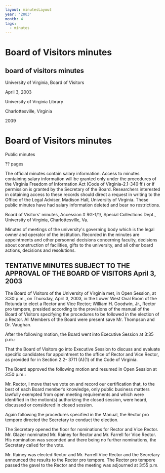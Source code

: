 ```yaml
---
layout: minutesLayout
year: '2003'
month: 4
tags:
  - minutes
---
```

Board of Visitors minutes
=========================

board of visitors minutes
-------------------------

University of Virginia, Board of Visitors

April 3, 2003

University of Virginia Library

Charlottesville, Virginia

2009

Board of Visitors minutes
=========================

Public minutes

?? pages

The official minutes contain salary information. Access to minutes containing salary information will be granted only under the procedures of the Virginia Freedom of Information Act (Code of Virginia-2.1-340 ff.) or if permission is granted by the Secretary of the Board. Researchers interested in obtaining access to these records should direct a request in writing to the Office of the Legal Adviser, Madison Hall, University of Virginia. These public minutes have had salary information deleted and bear no restrictions.

Board of Visitors' minutes, Accession # RG-1/1/, Special Collections Dept., University of Virginia, Charlottesville, Va.

Minutes of meetings of the university's governing body which is the legal owner and operator of the institution. Recorded in the minutes are appointments and other personnel decisions concerning faculty, decisions about construction of facilities, gifts to the university, and all other board actions, decisions and resolutions.

TENTATIVE MINUTES SUBJECT TO THE APPROVAL OF THE BOARD OF VISITORS April 3, 2003
--------------------------------------------------------------------------------

The Board of Visitors of the University of Virginia met, in Open Session, at 3:30 p.m., on Thursday, April 3, 2003, in the Lower West Oval Room of the Rotunda to elect a Rector and Vice Rector; William H. Goodwin, Jr., Rector pro tempore, presided according to the provisions of the manual of the Board of Visitors specifying the procedures to be followed in the election of a Rector. All Members of the Board were present save Mr. Thompson and Dr. Vaughan.

After the following motion, the Board went into Executive Session at 3:35 p.m.:

That the Board of Visitors go into Executive Session to discuss and evaluate specific candidates for appointment to the office of Rector and Vice Rector, as provided for in Section 2.2- 3711 (A)(1) of the Code of Virginia.

The Board approved the following motion and resumed in Open Session at 3:50 p.m.:

Mr. Rector, I move that we vote on and record our certification that, to the best of each Board member’s knowledge, only public business matters lawfully exempted from open meeting requirements and which were identified in the motion(s) authorizing the closed session, were heard, discussed or considered in closed session.

Again following the procedures specified in the Manual, the Rector pro tempore directed the Secretary to conduct the election.

The Secretary opened the floor for nominations for Rector and Vice Rector. Mr. Glazer nominated Mr. Rainey for Rector and Mr. Farrell for Vice Rector. His nomination was seconded and there being no further nominations, the Secretary called for the vote.

Mr. Rainey was elected Rector and Mr. Farrell Vice Rector and the Secretary announced the results to the Rector pro tempore. The Rector pro tempore passed the gavel to the Rector and the meeting was adjourned at 3:55 p.m.
